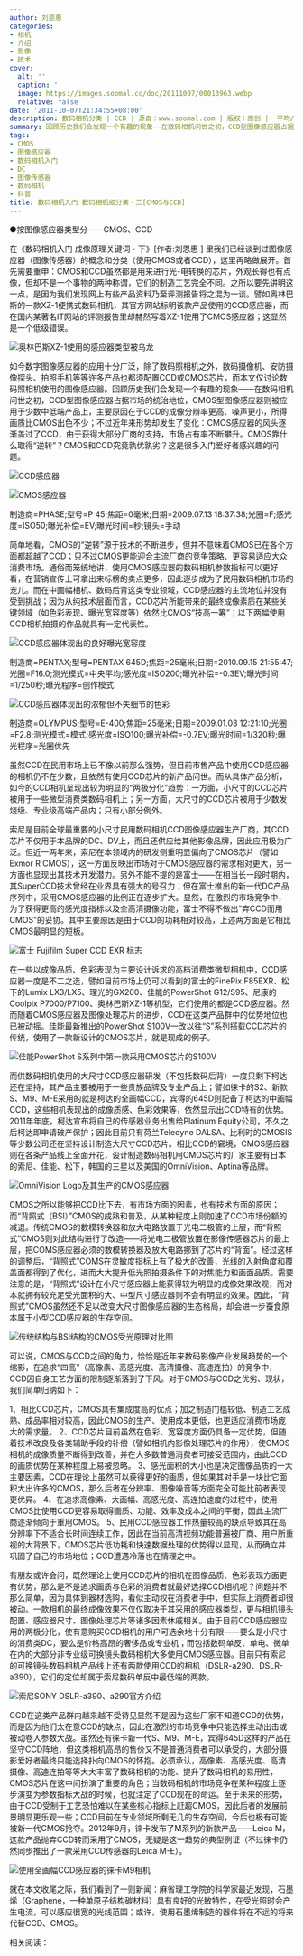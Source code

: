 ```yaml
---
author: 刘恩惠
categories:
- 相机
- 介绍
- 影像
- 技术
cover:
  alt: ''
  caption: ''
  image: https://images.soomal.cc/doc/20111007/00013963.webp
  relative: false
date: '2011-10-07T21:34:55+08:00'
description: 数码相机分类 | CCD | 源自：www.soomal.com | 版权：原创 |  平均/总评分：09.57/268
summary: 回顾历史我们会发现一个有趣的现象――在数码相机问世之初，CCD型图像感应器占据市场的统治地位，CMOS型图像感应器则被应用于少数中低端产品上，主要原因在于CCD的成像分辨率更高、噪声更小，所得画质比CMOS出色不少；不过近年来形势却发生了变化：CMOS感应器的风头逐渐盖过了CCD，由于获得大部分厂商的支持，市场占有率不断攀升……
tags:
- CMOS
- 图像感应器
- 数码相机入门
- DC
- 图像传感器
- 数码相机
- 科普
title: 数码相机入门 数码相机细分类・三[CMOS与CCD]
---
```


●按图像感应器类型分――CMOS、CCD



在《数码相机入门 成像原理关键词・下》[作者:刘恩惠 ]
里我们已经谈到过图像感应器（图像传感器）的概念和分类（使用CMOS或者CCD），这里再略做展开。首先需要重申：CMOS和CCD虽然都是用来进行光-电转换的芯片，外观长得也有点像，但却不是一个事物的两种称谓，它们的制造工艺完全不同。之所以要先讲明这一点，是因为我们发现网上有些产品资料乃至评测报告将之混为一谈。譬如奥林巴斯的一款XZ-1便携式数码相机，其官方网站标明该款产品使用的CCD感应器，而在国内某著名IT网站的评测报告里却赫然写着XZ-1使用了CMOS感应器；这显然是一个低级错误。

![奥林巴斯XZ-1使用的感应器类型被乌龙](https://images.soomal.cc/doc/20111007/00013970.webp)





如今数字图像感应器的应用十分广泛，除了数码照相机之外，数码摄像机、安防摄像探头、拍照手机等等许多产品也都须配置CCD或CMOS芯片，而本文仅讨论数码照相机使用的图像感应器。回顾历史我们会发现一个有趣的现象――在数码相机问世之初，CCD型图像感应器占据市场的统治地位，CMOS型图像感应器则被应用于少数中低端产品上，主要原因在于CCD的成像分辨率更高、噪声更小，所得画质比CMOS出色不少；不过近年来形势却发生了变化：CMOS感应器的风头逐渐盖过了CCD，由于获得大部分厂商的支持，市场占有率不断攀升。CMOS靠什么取得“逆转”？CMOS和CCD究竟孰优孰劣？这是很多入门爱好者感兴趣的问题。

![CCD感应器](https://images.soomal.cc/doc/20111007/00013962.webp)





![CMOS感应器](https://images.soomal.cc/doc/20111007/00013963.webp)

制造商=PHASE;型号=P 45;焦距=0毫米;日期=2009.07.13 18:37:38;光圈=F;感光度=ISO50;曝光补偿=EV;曝光时间=秒;镜头=手动



简单地看，CMOS的“逆转”源于技术的不断进步，但并不意味着CMOS已在各个方面都超越了CCD；只不过CMOS更能迎合主流厂商的竞争策略、更容易适应大众消费市场。通俗而笼统地讲，使用CMOS感应器的数码相机参数指标可以更好看，在营销宣传上可拿出来标榜的卖点更多，因此逐步成为了民用数码相机市场的宠儿。而在中画幅相机、数码后背这类专业领域，CCD感应器的主流地位并没有受到挑战；因为从纯技术层面而言，CCD芯片所能带来的最终成像素质在某些关键领域（如色彩表现、曝光宽容度等）依然比CMOS“技高一筹”；以下两幅使用CCD相机拍摄的作品就具有一定代表性。

![CCD感应器体现出的良好曝光宽容度](https://images.soomal.cc/doc/20111007/00013964.webp)

制造商=PENTAX;型号=PENTAX 645D;焦距=25毫米;日期=2010.09.15 21:55:47;光圈=F16.0;测光模式=中央平均;感光度=ISO200;曝光补偿=-0.3EV;曝光时间=1/250秒;曝光程序=创作模式



![CCD感应器体现出的浓郁但不失细节的色彩](https://images.soomal.cc/doc/20111007/00013965.webp)

制造商=OLYMPUS;型号=E-400;焦距=25毫米;日期=2009.01.03 12:21:10;光圈=F2.8;测光模式=模式;感光度=ISO100;曝光补偿=-0.7EV;曝光时间=1/320秒;曝光程序=光圈优先



虽然CCD在民用市场上已不像以前那么强势，但目前市售产品中使用CCD感应器的相机仍不在少数，且依然有使用CCD芯片的新产品问世。而从具体产品分析，如今的CCD相机呈现出较为明显的“两极分化”趋势：一方面，小尺寸的CCD芯片被用于一些微型消费类数码相机上；另一方面，大尺寸的CCD芯片被用于少数发烧级、专业级高端产品内；只有小部分例外。

索尼是目前全球最重要的小尺寸民用数码相机CCD图像感应器生产厂商，其CCD芯片不仅用于本品牌的DC、DV上，而且还供应给其他影像品牌，因此应用极为广泛。但近一两年来，索尼在本领域内的研发侧重明显偏向了CMOS芯片（譬如Exmor R CMOS），这一方面反映出市场对于CMOS感应器的需求相对更大，另一方面也显现出其技术开发潜力。另外不能不提的是富士――在相当长一段时期内，其SuperCCD技术曾经在业界具有强大的号召力；但在富士推出的新一代DC产品序列中，采用CMOS感应器的比例正在逐步扩大。显然，在激烈的市场竞争中，为了获得更高的感光度指标以及全高清摄像功能，富士不得不做出“弃CCD而用CMOS”的妥协。其中主要原因是由于CCD的功耗相对较高，上述两方面是它相比CMOS最明显的短板。

![富士 Fujifilm Super CCD EXR 标志](https://images.soomal.cc/doc/20100115/00003693.webp)





在一些以成像品质、色彩表现为主要设计诉求的高档消费类微型相机中，CCD感应器一度是不二之选，譬如目前市场上仍可以看到的富士的FinePix F85EXR、松下的Lumix LX3/LX5、理光的GX200、佳能的PowerShot G12/S95、尼康的Coolpix P7000/P7100、奥林巴斯XZ-1等机型，它们使用的都是CCD感应器。然而随着CMOS感应器及图像处理芯片的进步，CCD在这类产品群中的优势地位也已被动摇。佳能最新推出的PowerShot S100V一改以往“S”系列搭载CCD芯片的传统，使用了一款新设计的CMOS芯片，就是现成的例子。

![佳能PowerShot S系列中第一款采用CMOS芯片的S100V](https://images.soomal.cc/doc/20111007/00013966.webp)





而供数码相机使用的大尺寸CCD感应器研发（不包括数码后背）一度只剩下柯达还在坚持，其产品主要被用于一些贵族品牌及专业产品上；譬如徕卡的S2、新款S、M9、M-E采用的就是柯达的全画幅CCD，宾得的645D则配备了柯达的中画幅CCD，这些相机表现出的成像质感、色彩效果等，依然显示出CCD特有的优势。2011年年底，柯达宣布将自己的传感器业务出售给Platinum Equity公司，不久之后柯达即申请破产保护；因此目前只有荷兰Teledyne DALSA、比利时的CMOSIS等少数公司还在坚持设计制造大尺寸CCD芯片。相比CCD的窘境，CMOS感应器则在各条产品线上全面开花，设计制造数码相机用CMOS芯片的厂家主要有日本的索尼、佳能、松下，韩国的三星以及美国的OmniVision、Aptina等品牌。

![OmniVision Logo及其生产的CMOS感应器](https://images.soomal.cc/doc/20111007/00013967.webp)





CMOS之所以能够把CCD比下去，有市场方面的因素，也有技术方面的原因；而“背照式（BSI）”CMOS的成熟和普及，从某种程度上则加速了CCD市场份额的减退。传统CMOS的数模转换器和放大电路放置于光电二极管的上层，而“背照式”CMOS则对此结构进行了改造――将光电二极管放置在影像传感器芯片的最上层，把COMS感应器必须的数模转换器及放大电路挪到了芯片的“背面”。经过这样的调整后，“背照式”COMS在灵敏度指标上有了极大的改善，光线的入射角度和覆盖面都得到了优化，进而大大提升低光照拍摄条件下的对焦能力和画面品质。需要注意的是，“背照式”设计在小尺寸感应器上能获得较为明显的成像效果改观，而对本就拥有较充足受光面积的大、中型尺寸感应器则不会有明显的效果。因此，“背照式”CMOS虽然还不足以改变大尺寸图像感应器的生态格局，却会进一步蚕食原本属于小型CCD感应器的生存空间。

![传统结构与BSI结构的CMOS受光原理对比图](https://images.soomal.cc/doc/20110320/00009767.webp)





可以说，CMOS与CCD之间的角力，恰恰是近年来数码影像产业发展趋势的一个缩影，在追求“四高”（高像素、高感光度、高清摄像、高速连拍）的竞争中，CCD因自身工艺方面的限制逐渐落到了下风。对于CMOS与CCD之优劣、现状，我们简单归纳如下：


1、相比CCD芯片，CMOS具有集成度高的优点；加之制造门槛较低、制造工艺成熟、成品率相对较高，因此CMOS的生产、使用成本更低，也更适应消费市场庞大的需求量。
2、CCD芯片目前虽然在色彩、宽容度方面仍具备一定优势，但随着技术改良及各类辅助手段的补偿（譬如相机内影像处理芯片的作用），使CMOS相机的成像质量不断得到改善，并在大多数普通消费者可接受范围内，由此CCD的画质优势在某种程度上易被忽略。
3、感光面积的大小也是决定图像品质的一大主要因素，CCD在理论上虽然可以获得更好的画质，但如果其对手是一块比它面积大出许多的CMOS，那么后者在分辨率、图像噪音等方面完全可能比前者表现更优异。
4、在追求高像素、大画幅、高感光度、高连拍速度的过程中，使用CMOS比使用CCD更容易取得画质、功能、效率及成本之间的平衡，因此主流厂商逐渐倾向于重用CMOS。
5、民用CCD感应器工作热量较高的缺点导致其在高分辨率下不适合长时间连续工作，因此在当前高清视频功能普遍被厂商、用户所重视的大背景下，CMOS芯片低功耗和快速数据处理的优势得以显现，从而确立并巩固了自己的市场地位；CCD遭遇冷落也在情理之中。


有朋友或许会问，既然理论上使用CCD芯片的相机在图像品质、色彩表现方面更有优势，那么是不是追求画质与色彩的消费者就最好选择CCD相机呢？问题并不那么简单，因为具体到器材选购，看似主动权在消费者手中，但实际上消费者却很被动。一款相机的最终成像效果不仅仅取决于其采用的感应器类型，更与相机镜头配置、感应器尺寸、图像处理芯片等诸多因素休戚相关。由于目前CCD感应器应用的两极分化，使有意购买CCD相机的用户可选余地十分有限――要么是小尺寸的消费类DC，要么是价格高昂的奢侈品或专业机；而包括数码单反、单电、微单在内的大部分非专业级可换镜头数码相机大多使用CMOS感应器。目前只有索尼的可换镜头数码相机产品线上还有两款使用CCD的相机（DSLR-a290、DSLR-a390），它们的定位却属于索尼数码单反中最低端的两款。

![索尼SONY DSLR-a390、a290官方介绍](https://images.soomal.cc/doc/20111007/00013968.webp)





CCD在这类产品群内越来越不受待见显然不是因为这些厂家不知道CCD的优势，而是因为他们太在意CCD的缺点，因此在激烈的市场竞争中只能选择主动出击或被动卷入参数大战。虽然还有徕卡新一代S、M9、M-E，宾得645D这样的产品在坚守CCD阵地，但这类相机高昂的售价又不是普通消费者可以承受的，大部分摄影爱好者最终只能选择扑向CMOS的怀抱。必须承认，高像素、高感光度、高清摄像、高速连拍等等大大丰富了数码相机的功能、提升了数码相机的易用性，CMOS芯片在这中间扮演了重要的角色；当数码相机的市场竞争在某种程度上逐步演变为参数指标大战的时候，也就注定了CCD现在的命运。至于未来的形势，由于CCD受制于工艺恐怕难以在某些核心指标上赶超CMOS，因此后者的发展前景明显更乐观一些；CCD目前在专业领域所剩无几的生存空间，今后也极有可能被新一代CMOS抢夺。2012年9月，徕卡发布了M系列的新款产品――Leica M，这款产品抛弃CCD转而采用了CMOS，无疑是这一趋势的典型例证（不过徕卡仍然同步推出了一款采用CCD传感器的Leica M-E）。

![使用全画幅CCD感应器的徕卡M9相机](https://images.soomal.cc/doc/20111007/00013969.webp)





就在本文收尾之际，我们看到了一则新闻：麻省理工学院的科学家最近发现，石墨烯（Graphene，一种单原子结构碳材料）具有良好的光敏特性，在受光照时会产生电流，可以感应很宽的光线范围；或许，使用石墨烯制造的器件将在不远的将来代替CCD、CMOS。

相关阅读：